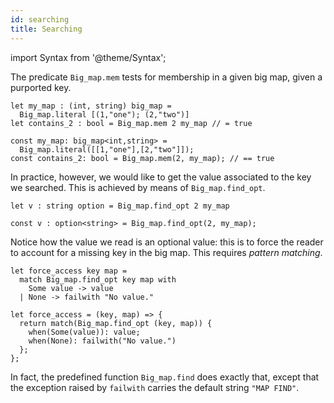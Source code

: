 ```yaml
---
id: searching
title: Searching
---
```


import Syntax from '@theme/Syntax';

The predicate `Big_map.mem` tests for membership in a given big map,
given a purported key.

<Syntax syntax="cameligo">

```cameligo group=big_map_searching
let my_map : (int, string) big_map =
  Big_map.literal [(1,"one"); (2,"two")]
let contains_2 : bool = Big_map.mem 2 my_map // = true
```

</Syntax>

<Syntax syntax="jsligo">

```jsligo group=big_map_searching
const my_map: big_map<int,string> =
  Big_map.literal([[1,"one"],[2,"two"]]);
const contains_2: bool = Big_map.mem(2, my_map); // == true
```

</Syntax>

In practice, however, we would like to get the value associated to the
key we searched. This is achieved by means of `Big_map.find_opt`.

<Syntax syntax="cameligo">

```cameligo group=big_map_searching
let v : string option = Big_map.find_opt 2 my_map
```

</Syntax>

<Syntax syntax="jsligo">

```jsligo group=big_map_searching
const v : option<string> = Big_map.find_opt(2, my_map);
```

</Syntax>

Notice how the value we read is an optional value: this is to force
the reader to account for a missing key in the big map. This requires
*pattern matching*.

<Syntax syntax="cameligo">

```cameligo group=big_map_searching
let force_access key map =
  match Big_map.find_opt key map with
    Some value -> value
  | None -> failwith "No value."
```

</Syntax>

<Syntax syntax="jsligo">

```jsligo group=big_map_searching
let force_access = (key, map) => {
  return match(Big_map.find_opt (key, map)) {
    when(Some(value)): value;
    when(None): failwith("No value.")
  };
};
```

</Syntax>

In fact, the predefined function `Big_map.find` does exactly that,
except that the exception raised by `failwith` carries the default
string `"MAP FIND"`.
